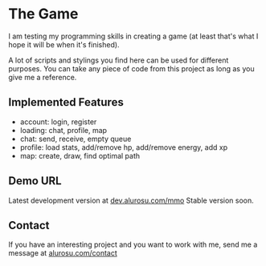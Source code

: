 # The Game
I am testing my programming skills in creating a game (at least that's what I hope it will be when it's finished).

A lot of scripts and stylings you find here can be used for different purposes. You can take any piece of code from this project as long as you give me a reference.
## Implemented Features
- account: login, register
- loading: chat, profile, map
- chat: send, receive, empty queue
- profile: load stats, add/remove hp, add/remove energy, add xp
- map: create, draw, find optimal path
## Demo URL
Latest development version at [dev.alurosu.com/mmo](http://dev.alurosu.com/mmo/)
Stable version soon.
## Contact
If you have an interesting project and you want to work with me, send me a message at [alurosu.com/contact](https://alurosu.com/contact/)